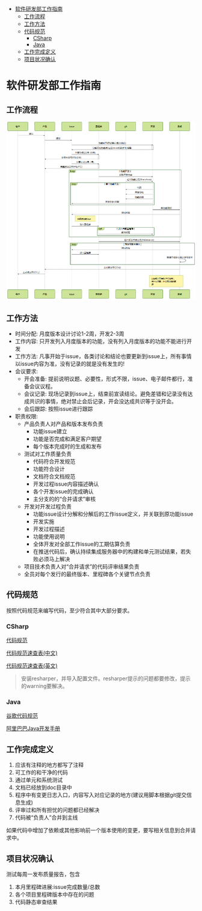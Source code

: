 - [软件研发部工作指南](#)
    - [工作流程](#)
    - [工作方法](#)
    - [代码规范](#)
        - [CSharp](#csharp)
        - [Java](#java)
    - [工作完成定义](#)
    - [项目状况确认](#)

# 软件研发部工作指南

## 工作流程

![开发工作流程](devworkflow.png)

## 工作方法

- 时间分配: 月度版本设计讨论1-2周，开发2-3周
- 工作内容: 只开发列入月度版本的功能，没有列入月度版本的功能不能进行开发
- 工作方法: 凡事开始于issue，各类讨论和结论也要更新到issue上，所有事情以issue内容为准，没有记录的就是没有发生的!
- 会议要求:
    - 开会准备: 提前说明议题、必要性，形式不限，issue、电子邮件都行，准备会议议程。
    - 会议记录: 现场记录到issue上，结束前宣读结论。避免差错和记录没有达成共识的事情，绝对禁止会后记录，开会没达成共识等于没开会。
    - 会后跟踪: 按照issue进行跟踪
- 职责权限:
    - 产品负责人对产品和版本发布负责
        - 功能issue建立
        - 功能是否完成和满足客户期望
        - 每个版本完成时的生成和发布
    - 测试对工作质量负责
        - 代码符合开发规范
        - 功能符合设计
        - 文档符合文档规范
        - 开发过程issue内容描述确认
        - 各个开发issue的完成确认
        - 主分支的的“合并请求”审核
    - 开发对开发过程负责
        - 功能issue设计分解和分解后的工作issue定义，并关联到原功能issue
        - 开发实施
        - 开发过程描述
        - 功能使用说明
        - 全体开发对全部工作issue的工期估算负责
        - 在推送代码后，确认持续集成服务器中的构建和单元测试结果，若失败必须马上解决
    - 项目技术负责人对“合并请求”的代码评审结果负责
    - 全员对每个发行的最终版本、里程碑各个关键节点负责

## 代码规范

按照代码规范来编写代码，至少符合其中大部分要求。

### CSharp

[代码规范](http://csharpcodingguidelines.com/)

[代码规范速查表(中文)](../Reference/CSharpCodingGuidelinesCheatsheet_cn.htm)

[代码规范速查表(英文)](../Reference/CSharpCodingGuidelinesCheatsheet_en.htm)

> 安装resharper，并导入配置文件。resharper提示的问题都要修改，提示的warning要解决。

### Java

[谷歌代码规范](https://google.github.io/styleguide/javaguide.html)

[阿里巴巴Java开发手册](https://github.com/alibaba/p3c)

## 工作完成定义

1. 应该有注释的地方都写了注释
1. 可工作的和干净的代码
1. 通过单元和系统测试
1. 文档已经放到doc目录中
1. 程序中有变更日志入口，内容写入对应记录的地方(建议用脚本根据git提交信息生成)
1. 评审过和所有担忧的问题都已经解决
1. 代码被“负责人”合并到主线

如果代码中增加了依赖或其他影响前一个版本使用的变更，要写相关信息到合并请求中。

## 项目状况确认

测试每周一发布质量报告，包含

1. 本月里程碑进展:issue完成数量/总数
1. 各个项目里程碑版本中存在的问题
1. 代码静态审查结果
